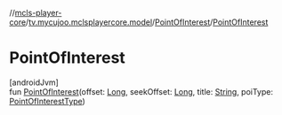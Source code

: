 //[mcls-player-core](../../../index.md)/[tv.mycujoo.mclsplayercore.model](../index.md)/[PointOfInterest](index.md)/[PointOfInterest](-point-of-interest.md)

# PointOfInterest

[androidJvm]\
fun [PointOfInterest](-point-of-interest.md)(offset: [Long](https://kotlinlang.org/api/latest/jvm/stdlib/kotlin/-long/index.html), seekOffset: [Long](https://kotlinlang.org/api/latest/jvm/stdlib/kotlin/-long/index.html), title: [String](https://kotlinlang.org/api/latest/jvm/stdlib/kotlin/-string/index.html), poiType: [PointOfInterestType](../-point-of-interest-type/index.md))
